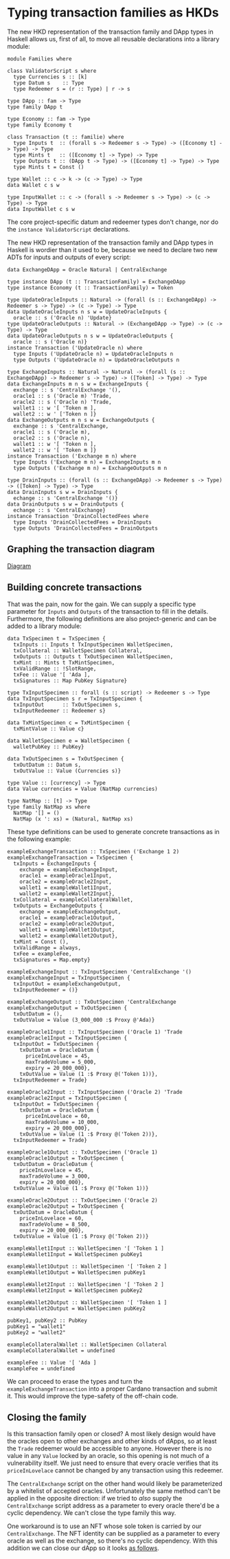 # Typing transaction families as HKDs

<!--
~~~ {.haskell}
{-# LANGUAGE DataKinds, DuplicateRecordFields, GADTs, FlexibleInstances, OverloadedStrings,
             KindSignatures, StandaloneKindSignatures,
             MultiParamTypeClasses, NoStarIsType, NumericUnderscores,
             PolyKinds, RankNTypes, TypeApplications, TypeFamilies, TypeOperators #-}

module HKD where

import Data.Functor.Const (Const (Const))
import Data.Kind (Type)
import Data.Map (Map)
import qualified Data.Map as Map
import Data.Proxy (Proxy (Proxy))
import Numeric.Natural (Natural)

import Families
import Ledger (POSIXTime (POSIXTime), PubKey, always)
~~~
-->

The new HKD representation of the transaction family and DApp types in Haskell allows us, first of all, to move all
reusable declarations into a library module:

~~~ {.haskell.ignore}
module Families where

class ValidatorScript s where
  type Currencies s :: [k]
  type Datum s    :: Type
  type Redeemer s = (r :: Type) | r -> s

type DApp :: fam -> Type
type family DApp t

type Economy :: fam -> Type
type family Economy t

class Transaction (t :: familie) where
  type Inputs t  :: (forall s -> Redeemer s -> Type) -> ([Economy t] -> Type) -> Type
  type Mints t   :: ([Economy t] -> Type) -> Type
  type Outputs t :: (DApp t -> Type) -> ([Economy t] -> Type) -> Type
  type Mints t = Const ()

type Wallet :: c -> k -> (c -> Type) -> Type
data Wallet c s w

type InputWallet :: c -> (forall s -> Redeemer s -> Type) -> (c -> Type) -> Type
data InputWallet c s w
~~~

The core project-specific datum and redeemer types don't change, nor do the `instance ValidatorScript` declarations.

<!--
~~~ {.haskell}
data TransactionFamily =
  UpdateOracle Natural
  | Exchange Natural Natural
  | DrainCollectedFees
data Token = Token Natural | ScriptAda

data OracleDatum = OracleDatum {
  priceInLovelace :: Natural,
  maxTradeVolume :: Natural,
  expiry :: POSIXTime
  }
data OracleRedeemer (n :: Natural) = Trade | Update

instance ValidatorScript ('Oracle n) where
  type Currencies ('Oracle n) = '[ 'Token n ]
  type Datum ('Oracle n) = OracleDatum
  type Redeemer ('Oracle n) = OracleRedeemer n
instance ValidatorScript CentralExchange where
  type Currencies CentralExchange = '[ 'Ada ]
  type Datum CentralExchange = ()
  type Redeemer CentralExchange = ()
~~~
-->

The new HKD representation of the transaction family and DApp types in Haskell is wordier than it used to be, because
we need to declare two new ADTs for inputs and outputs of every script:

~~~ {.haskell}
data ExchangeDApp = Oracle Natural | CentralExchange

type instance DApp (t :: TransactionFamily) = ExchangeDApp
type instance Economy (t :: TransactionFamily) = Token

type UpdateOracleInputs :: Natural -> (forall (s :: ExchangeDApp) -> Redeemer s -> Type) -> (c -> Type) -> Type
data UpdateOracleInputs n s w = UpdateOracleInputs {
  oracle :: s ('Oracle n) 'Update}
type UpdateOracleOutputs :: Natural -> (ExchangeDApp -> Type) -> (c -> Type) -> Type
data UpdateOracleOutputs n s w = UpdateOracleOutputs {
  oracle :: s ('Oracle n)}
instance Transaction ('UpdateOracle n) where
  type Inputs ('UpdateOracle n) = UpdateOracleInputs n
  type Outputs ('UpdateOracle n) = UpdateOracleOutputs n

type ExchangeInputs :: Natural -> Natural -> (forall (s :: ExchangeDApp) -> Redeemer s -> Type) -> ([Token] -> Type) -> Type
data ExchangeInputs m n s w = ExchangeInputs {
  exchange :: s 'CentralExchange '(),
  oracle1 :: s ('Oracle m) 'Trade,
  oracle2 :: s ('Oracle n) 'Trade,
  wallet1 :: w '[ 'Token m ],
  wallet2 :: w ' ['Token n ]}
data ExchangeOutputs m n s w = ExchangeOutputs {
  exchange :: s 'CentralExchange,
  oracle1 :: s ('Oracle m),
  oracle2 :: s ('Oracle n),
  wallet1 :: w '[ 'Token n ],
  wallet2 :: w '[ 'Token m ]}
instance Transaction ('Exchange m n) where
  type Inputs ('Exchange m n) = ExchangeInputs m n
  type Outputs ('Exchange m n) = ExchangeOutputs m n

type DrainInputs :: (forall (s :: ExchangeDApp) -> Redeemer s -> Type) -> ([Token] -> Type) -> Type
data DrainInputs s w = DrainInputs {
  echange :: s 'CentralExchange '()}
data DrainOutputs s w = DrainOutputs {
  echange :: s 'CentralExchange}
instance Transaction 'DrainCollectedFees where
  type Inputs 'DrainCollectedFees = DrainInputs
  type Outputs 'DrainCollectedFees = DrainOutputs
~~~

## Graphing the transaction diagram

[Diagram](Diagram.md)

## Building concrete transactions

That was the pain, now for the gain. We can supply a specific type parameter for `Inputs` and `Outputs` of the
transaction to fill in the details. Furthermore, the following definitions are also project-generic and can be added
to a library module:

~~~ {.haskell.ignore}
data TxSpecimen t = TxSpecimen {
  txInputs :: Inputs t TxInputSpecimen WalletSpecimen,
  txCollateral :: WalletSpecimen Collateral,
  txOutputs :: Outputs t TxOutSpecimen WalletSpecimen,
  txMint :: Mints t TxMintSpecimen,
  txValidRange :: !SlotRange,
  txFee :: Value '[ 'Ada ],
  txSignatures :: Map PubKey Signature}

type TxInputSpecimen :: forall (s :: script) -> Redeemer s -> Type
data TxInputSpecimen s r = TxInputSpecimen {
  txInputOut      :: TxOutSpecimen s,
  txInputRedeemer :: Redeemer s}

data TxMintSpecimen c = TxMintSpecimen {
  txMintValue :: Value c}

data WalletSpecimen e = WalletSpecimen {
  walletPubKey :: PubKey}

data TxOutSpecimen s = TxOutSpecimen {
  txOutDatum :: Datum s,
  txOutValue :: Value (Currencies s)}

type Value :: [currency] -> Type
data Value currencies = Value (NatMap currencies)

type NatMap :: [t] -> Type
type family NatMap xs where
  NatMap '[] = ()
  NatMap (x ': xs) = (Natural, NatMap xs)
~~~

These type definitions can be used to generate concrete transactions as in the following example:

~~~ {.haskell}
exampleExchangeTransaction :: TxSpecimen ('Exchange 1 2)
exampleExchangeTransaction = TxSpecimen {
  txInputs = ExchangeInputs {
    exchange = exampleExchangeInput,
    oracle1 = exampleOracle1Input,
    oracle2 = exampleOracle2Input,
    wallet1 = exampleWallet1Input,
    wallet2 = exampleWallet2Input},
  txCollateral = exampleCollateralWallet,
  txOutputs = ExchangeOutputs {
    exchange = exampleExchangeOutput,
    oracle1 = exampleOracle1Output,
    oracle2 = exampleOracle2Output,
    wallet1 = exampleWallet1Output,
    wallet2 = exampleWallet2Output},
  txMint = Const (),
  txValidRange = always,
  txFee = exampleFee,
  txSignatures = Map.empty}

exampleExchangeInput :: TxInputSpecimen 'CentralExchange '()
exampleExchangeInput = TxInputSpecimen {
  txInputOut = exampleExchangeOutput,
  txInputRedeemer = ()}
  
exampleExchangeOutput :: TxOutSpecimen 'CentralExchange
exampleExchangeOutput = TxOutSpecimen {
  txOutDatum = (),
  txOutValue = Value (3_000_000 :$ Proxy @'Ada)}

exampleOracle1Input :: TxInputSpecimen ('Oracle 1) 'Trade
exampleOracle1Input = TxInputSpecimen {
  txInputOut = TxOutSpecimen {
    txOutDatum = OracleDatum {
      priceInLovelace = 45,
      maxTradeVolume = 5_000,
      expiry = 20_000_000},
    txOutValue = Value (1 :$ Proxy @('Token 1))},
  txInputRedeemer = Trade}

exampleOracle2Input :: TxInputSpecimen ('Oracle 2) 'Trade
exampleOracle2Input = TxInputSpecimen {
  txInputOut = TxOutSpecimen {
    txOutDatum = OracleDatum {
      priceInLovelace = 60,
      maxTradeVolume = 10_000,
      expiry = 20_000_000},
    txOutValue = Value (1 :$ Proxy @('Token 2))},
  txInputRedeemer = Trade}

exampleOracle1Output :: TxOutSpecimen ('Oracle 1)
exampleOracle1Output = TxOutSpecimen {
  txOutDatum = OracleDatum {
    priceInLovelace = 45,
    maxTradeVolume = 3_000,
    expiry = 20_000_000},
  txOutValue = Value (1 :$ Proxy @('Token 1))}

exampleOracle2Output :: TxOutSpecimen ('Oracle 2)
exampleOracle2Output = TxOutSpecimen {
  txOutDatum = OracleDatum {
    priceInLovelace = 60,
    maxTradeVolume = 8_500,
    expiry = 20_000_000},
  txOutValue = Value (1 :$ Proxy @('Token 2))}

exampleWallet1Input :: WalletSpecimen '[ 'Token 1 ]
exampleWallet1Input = WalletSpecimen pubKey1

exampleWallet1Output :: WalletSpecimen '[ 'Token 2 ]
exampleWallet1Output = WalletSpecimen pubKey1

exampleWallet2Input :: WalletSpecimen '[ 'Token 2 ]
exampleWallet2Input = WalletSpecimen pubKey2

exampleWallet2Output :: WalletSpecimen '[ 'Token 1 ]
exampleWallet2Output = WalletSpecimen pubKey2

pubKey1, pubKey2 :: PubKey
pubKey1 = "wallet1"
pubKey2 = "wallet2"

exampleCollateralWallet :: WalletSpecimen Collateral
exampleCollateralWallet = undefined

exampleFee :: Value '[ 'Ada ]
exampleFee = undefined
~~~

We can proceed to erase the types and turn the `exampleExchangeTransaction` into a proper Cardano transaction and
submit it. This would improve the type-safety of the off-chain code.

## Closing the family

Is this transaction family open or closed? A most likely design would have the
oracles open to other exchanges and other kinds of dApps, so at least the
`Trade` redeemer would be accessible to anyone. However there is no value in any
`Value` locked by an oracle, so this opening is not much of a vulnerability
itself. We just need to ensure that every oracle verifies that its
`priceInLovelace` cannot be changed by any transaction using this redeemer.

The `CentralExchange` script on the other hand would likely be parameterized
by a whitelist of accepted oracles. Unfortunately the same method can't be
applied in the opposite direction: if we tried to *also* supply the
`CentralExchange` script address as a parameter to every oracle there'd be a
cyclic dependency. We can't close the type family this way.

One workaround is to use an NFT whose sole token is carried by our
`CentralExchange`. The NFT identity can be supplied as a parameter to every
oracle as well as the exchange, so there's no cyclic dependency. With this
addition we can close our dApp so it looks [as follows](NFT.md).
